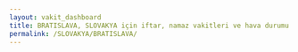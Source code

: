 ```yaml
---
layout: vakit_dashboard
title: BRATISLAVA, SLOVAKYA için iftar, namaz vakitleri ve hava durumu - ilçe/eyalet seç
permalink: /SLOVAKYA/BRATISLAVA/
---
```


<script type="text/javascript">
  var GLOBAL_COUNTRY = 'SLOVAKYA';
  var GLOBAL_CITY = 'BRATISLAVA';
  var GLOBAL_STATE = '';
  var lat = 72;
  var lon = 21;
</script>
